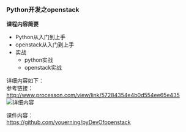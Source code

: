### Python开发之openstack

**课程内容简要**
* Python从入门到上手
* openstack从入门到上手
* 实战
  + python实战
  + openstack实战

详细内容如下：    
参考链接：http://www.processon.com/view/link/57284354e4b0d554ee65e435
![详细内容](../img/outline.png)


课件内容：    
https://github.com/youerning/pyDevOfopenstack
